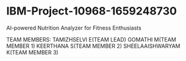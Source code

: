 # IBM-Project-10968-1659248730
AI-powered Nutrition Analyzer for Fitness Enthusiasts

TEAM MEMBERS:
TAMIZHSELVI E(TEAM LEAD)
GOMATHI M(TEAM MEMBER 1)
KEERTHANA S(TEAM MEMBER 2)
SHEELAAISHWARYAM K(TEAM MEMBER 3)
